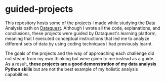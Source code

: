 # guided-projects

This repository hosts some of the projects I made while studying the Data Analysis path on [Dataquest](https://app.dataquest.io/).
Although I wrote all the code, explanations, and conclusions, these projects were guided by Dataquest's learning platform, meaning that I executed conceptual instructions that led me to analyze different sets of data by using coding techniques I had previously learnt. 

The goals of the projects and the way of approaching each challenge did not steam from my own thinking but were given to me instead as a guide. As a result, **these projects are a good demonstration of my data analysis Python skills** but are not the best example of my holistic analysis capabilities.
